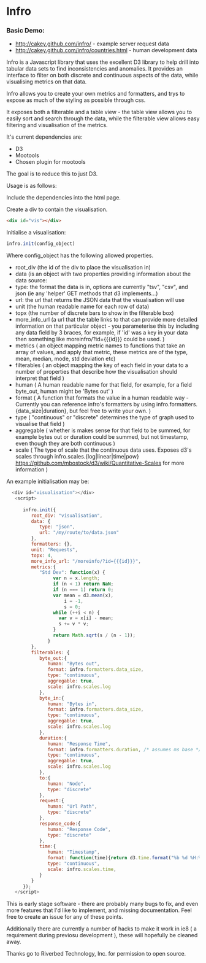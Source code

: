 # Infro

### Basic Demo: 
 * http://cakey.github.com/infro/ - example server request data
 * http://cakey.github.com/infro/countries.html - human development data

Infro is a Javascript library that uses the excellent D3 library to help drill into tabular data sets to find inconsistencies and anomalies.
It provides an interface to filter on both discrete and continuous aspects of the data, while visualising metrics on that data.

Infro allows you to create your own metrics and formatters, and trys to expose as much of the styling as possible through css.

It exposes both a filterable and a table view - the table view allows you to easily sort and search through the data, while the filterable view allows easy filtering and visualisation of the metrics.

It's current dependencies are:
 * D3
 * Mootools
 * Chosen plugin for mootools

The goal is to reduce this to just D3.

Usage is as follows:

Include the dependencies into the html page.

Create a div to contain the visualisation.
```html
<div id="vis"></div>
```

Initialise a visualisation:
```javascript
infro.init(config_object)
```

Where config_object has the following allowed properties.
 * root_div (the id of the div to place the visualisation in)
 * data (is an object with two properties providing information about the data source:
  * type: the format the data is in, options are currently "tsv", "csv", and json (ie any 'helper' GET methods that d3 implements...)
  * url: the url that returns the JSON data that the visualisation will use
 * unit (the human readable name for each row of data)
 * topx (the number of discrete bars to show in the filterable box)
 * more_info_url (a url that the table links to that can provide more detailed information on that particular object - you parameterise this by including any data field by 3 braces, for example, if 'id' was a key in your data then something like moreinfro/?id={{{id}}} could be used. )
 * metrics ( an object mapping metric names to functions that take an array of values, and apply that metric, these metrics are of the type, mean, median, mode, std deviation etc)
 * filterables ( an object mapping the key of each field in your data to a number of properties that describe how the visualisation should interpret that field )
  * human ( A human readable name for that field, for example, for a field byte_out, human might be 'Bytes out' )
  * format ( A function that formats the value in a human readable way - Currently you can reference infro's formatters by using infro.formatters.{data_size|duration}, but feel free to write your own. )
  * type ( "continuous" or "discrete" determines the type of graph used to visualise that field )
  * aggregable ( whether is makes sense for that field to be summed, for example bytes out or duration could be summed, but not timestamp, even though they are both continuous )
  * scale ( The type of scale that the continuous data uses. Exposes d3's scales through infro.scales.{log|linear|time|pow} https://github.com/mbostock/d3/wiki/Quantitative-Scales for more information )

An example initialisation may be:

```javascript
  <div id="visualisation"></div>
   <script>
   
      infro.init({
         root_div: "visualisation",
         data: {
            type: "json",
            url: "/my/route/to/data.json"
         },
         formatters: {},
         unit: "Requests",
         topx: 4,
         more_info_url: "/moreinfo/?id={{{id}}}",
         metrics:{
            "Std Dev": function(x) {
                 var n = x.length;
                 if (n < 1) return NaN;
                 if (n === 1) return 0;
                 var mean = d3.mean(x),
                     i = -1,
                     s = 0;
                 while (++i < n) {
                   var v = x[i] - mean;
                   s += v * v;
                 }
                 return Math.sqrt(s / (n - 1));
               }
         },
         filterables: {
            byte_out:{
               human: "Bytes out",
               format: infro.formatters.data_size,
               type: "continuous",
               aggregable: true,
               scale: infro.scales.log
            },
            byte_in:{
               human: "Bytes in",
               format: infro.formatters.data_size,
               type: "continuous",
               aggregable: true,
               scale: infro.scales.log
            },
            duration:{
               human: "Response Time",
               format: infro.formatters.duration, /* assumes ms base */
               type: "continuous",
               aggregable: true,
               scale: infro.scales.log
            },
            to:{
               human: "Node",
               type: "discrete"
            },
            request:{
               human: "Url Path",
               type: "discrete"
            },
            response_code:{
               human: "Response Code",
               type: "discrete"
            },
            time:{
               human: "Timestamp",
               format: function(time){return d3.time.format("%b %d %H:%M:%S %Y")(new Date(time*1000))},
               type: "continuous",
               scale: infro.scales.time,
            }
         }
      });
   </script>

```

This is early stage software - there are probably many bugs to fix, and even more features that I'd like to implement, and missing documentation. Feel free to create an issue for any of these points.

Additionally there are currently a number of hacks to make it work in ie8 ( a requirement during previosu development ), these will hopefully be cleaned away.

Thanks go to Riverbed Technology, Inc. for permission to open source.
